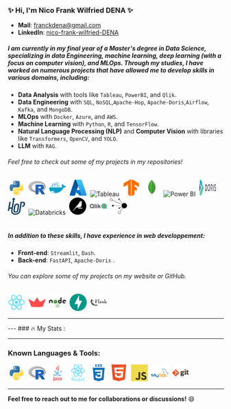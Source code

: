 ### ✨ Hi, I'm Nico Frank Wilfried DENA ✨

- **Mail**: franckdena@gmail.com
- **LinkedIn**: [nico-frank-wilfried-DENA](https://www.linkedin.com/in/nico-frank-wilfried-dena-414561216/)


##### I am currently in my final year of a Master's degree in Data Science, specializing in data Engineering, machine learning, deep learning (with a focus on computer vision), and MLOps. Through my studies, I have worked on numerous projects that have allowed me to develop skills in various domains, including:

- **Data Analysis** with tools like `Tableau`, `PowerBI`, and `Qlik`.
- **Data Engineering** with `SQL`, `NoSQL`,`Apache-Hop`, `Apache-Doris`,`Airflow`, `Kafka`, and `MongoDB`.
- **MLOps** with `Docker`, `Azure`, and `AWS`.
- **Machine Learning** with `Python`, `R`, and `TensorFlow`.
- **Natural Language Processing (NLP)** and **Computer Vision** with libraries like `Transformers`, `OpenCV`, and `YOLO`.
- **LLM** with `RAG`.

###### Feel free to check out some of my projects in my repositories!

<div>
  <img src="https://github.com/devicons/devicon/blob/master/icons/python/python-original.svg" title="Python" alt="Python" width="40" height="40"/>&nbsp;
  <img src="https://github.com/devicons/devicon/blob/master/icons/r/r-original.svg" title="R" alt="R" width="40" height="40"/>&nbsp;
  <img src="https://github.com/devicons/devicon/blob/master/icons/docker/docker-plain.svg" title="Docker" alt="Docker" width="40" height="40"/>&nbsp;
  <img src="https://github.com/devicons/devicon/blob/master/icons/azure/azure-original.svg" title="Azure" alt="Azure" width="40" height="40"/>&nbsp;
  <img src="https://cdn.worldvectorlogo.com/logos/tableau-software.svg" title="Tableau" alt="Tableau" width="40" height="40"/>&nbsp;
  <img src="https://github.com/devicons/devicon/blob/master/icons/tensorflow/tensorflow-original.svg" title="TensorFlow" alt="TensorFlow" width="40" height="40"/>&nbsp;
  <img src="https://github.com/devicons/devicon/blob/master/icons/mongodb/mongodb-original.svg" title="MongoDB" alt="MongoDB" width="40" height="40"/>&nbsp;
  <img src="https://cdn.worldvectorlogo.com/logos/power-bi.svg" title="Power BI" alt="Power BI" width="40" height="40"/>&nbsp;
  <img src="https://github.com/DenaNico1/DenaNico1/blob/main/icon/apache-doris.svg" title="Apache Doris" alt="Apache Doris" width="40" height="40"/>&nbsp;
  <img src="https://github.com/DenaNico1/DenaNico1/blob/main/icon/apache-hop.svg" title="Apache Hop" alt="Apache Hop" width="40" height="40"/>&nbsp;
  <img src="https://github.com/DenaNico1/DenaNico1/blob/main/icon/databricks.svg" title="Databricks" alt="Databricks" width="40" height="40"/>&nbsp;
  <img src="https://github.com/DenaNico1/DenaNico1/blob/main/icon/Dataiku.svg" title="Dataiku" alt="Dataiku" width="40" height="40"/>&nbsp;
  <img src="https://github.com/DenaNico1/DenaNico1/blob/main/icon/qlik.svg" title="Qlik" alt="Qlik" width="40" height="40"/>&nbsp;
  <img src="https://github.com/DenaNico1/DenaNico1/blob/main/icon/talend.svg" title="Talend Open Studio" alt="Talend Open Studio" width="40" height="40"/>&nbsp;
</div>
<br/>

##### In addition to these skills, I have experience in **web developpement**:
- **Front-end**: `Streamlit`, `Dash`.
- **Back-end**: `FastAPI`, `Apache-Doris` .

###### You can explore some of my projects on my website or GitHub.

<div>
  <img src="https://github.com/devicons/devicon/blob/master/icons/react/react-original.svg" title="React" alt="React" width="40" height="40"/>&nbsp;
  <img src="https://github.com/devicons/devicon/blob/master/icons/streamlit/streamlit-plain.svg" title="Streamlit" alt="Streamlit" width="40" height="40"/>&nbsp;
  <img src="https://github.com/devicons/devicon/blob/master/icons/nodejs/nodejs-original-wordmark.svg" title="NodeJS" alt="NodeJS" width="40" height="40"/>&nbsp;
  <img src="https://github.com/devicons/devicon/blob/master/icons/fastapi/fastapi-original.svg" title="FastAPI" alt="FastAPI" width="40" height="40"/>&nbsp;
  <img src="https://github.com/devicons/devicon/blob/master/icons/flask/flask-original-wordmark.svg" title="Flask" alt="Flask" width="40" height="40"/>&nbsp;
</div>

---

--- ### :fire: My Stats :



---

### Known Languages & Tools:

<div>
  <img src="https://github.com/devicons/devicon/blob/master/icons/python/python-original.svg" title="Python" alt="Python" width="40" height="40"/>&nbsp;
  <img src="https://github.com/devicons/devicon/blob/master/icons/r/r-original.svg" title="R" alt="R" width="40" height="40"/>&nbsp;
  <img src="https://github.com/devicons/devicon/blob/master/icons/java/java-original-wordmark.svg" title="Java" alt="Java" width="40" height="40"/>&nbsp;
  <img src="https://github.com/devicons/devicon/blob/master/icons/react/react-original-wordmark.svg" title="React" alt="React" width="40" height="40"/>&nbsp;
  <img src="https://github.com/devicons/devicon/blob/master/icons/css3/css3-plain-wordmark.svg" title="CSS3" alt="CSS" width="40" height="40"/>&nbsp;
  <img src="https://github.com/devicons/devicon/blob/master/icons/html5/html5-original.svg" title="HTML5" alt="HTML" width="40" height="40"/>&nbsp;
  <img src="https://github.com/devicons/devicon/blob/master/icons/javascript/javascript-original.svg" title="JavaScript" alt="JavaScript" width="40" height="40"/>&nbsp;
  <img src="https://github.com/devicons/devicon/blob/master/icons/mysql/mysql-original-wordmark.svg" title="MySQL" alt="MySQL" width="40" height="40"/>&nbsp;
  <img src="https://github.com/devicons/devicon/blob/master/icons/git/git-original-wordmark.svg" title="Git" alt="Git" width="40" height="40"/>&nbsp;
</div>

---



**Feel free to reach out to me for collaborations or discussions!** 😄
